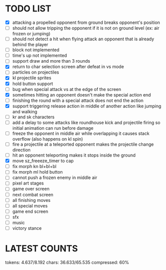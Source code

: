 # TODO LIST

- [x] attacking a propelled opponent from ground breaks opponent's position
- [ ] should not allow tripping the opponent if it is not on ground level (ex: air frozen or jumping)
- [ ] should not detect a hit when flying attack an opponent that is already behind the player
- [ ] block not implemented
- [ ] time's up not implemented
- [ ] support draw and more than 3 rounds
- [x] return to char selection screen after defeat in vs mode
- [ ] particles on projectiles
- [x] kl projectile sprites
- [x] hold button support
- [ ] bug when special attack vs at the edge of the screen
- [x] sometimes hitting an opponent doesn't make the special action end
- [ ] finishing the round with a special attack does not end the action
- [x] support triggering release action in middle of another action like jumping and walking
- [ ] kr and sk characters
- [ ] add a delay to some attacks like roundhouse kick and projectile firing so initial animation can run before damage
- [ ] freeze the opponent in middle air while overlapping it causes stack overflow (also happens on kl spin)
- [ ] fire a projectile at a teleported opponent makes the projectile change direction
- [ ] hit an opponent teleporting makes it stops inside the ground
- [x] move sz_freeeze_timer to cap
- [ ] fix morph kn bl+bl+bl
- [ ] fix morph ml hold button
- [ ] cannot push a frozen enemy in middle air
- [ ] pixel art stages
- [ ] game over screen
- [ ] next combat screen
- [ ] all finishing moves
- [ ] all special moves
- [ ] game end screen
- [ ] sfx
- [ ] music
- [ ] victory stance

# LATEST COUNTS
tokens: 4.637/8.192
chars: 36.633/65.535
compressed: 60%